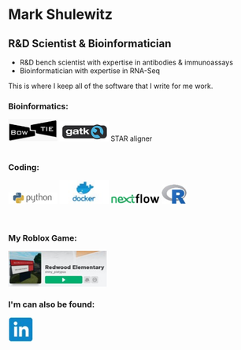 # Mark Shulewitz
## R&D Scientist & Bioinformatician  

- R&D bench scientist with expertise in antibodies & immunoassays  
- Bioinformatician with expertise in RNA-Seq

This is where I keep all of the software that I write for me work.
 
### Bioinformatics:
<img src="/images/bowtie.jpg" width="100"> <img src="/images/gatk.jpg" width="100"> STAR aligner
<br><br>
### Coding:  
<img src="/images/Python.jpg" width="100"> <img src="/images/docker.jpg" width="100"> <img src="/images/nextflow.jpg" width="100">  <img src="/images/R.jpg" width="50">  
<br> <br>
### My Roblox Game: 
[<img src="/images/redwood_elementary.jpg" width="200">](https://www.roblox.com/games/5747475941/Redwood-Elementary)
### I'm can also be found:  
[<img src="/images/LinkedIn.jpg" width="50" height="50">](https://www.linkedin.com/in/markshulewitz/)


<!--
**mshulew/mshulew** is a ✨ _special_ ✨ repository because its `README.md` (this file) appears on your GitHub profile.

Here are some ideas to get you started:

- 🔭 I’m currently working on ...
- 🌱 I’m currently learning ...
- 👯 I’m looking to collaborate on ...
- 🤔 I’m looking for help with ...
- 💬 Ask me about ...
- 📫 How to reach me: ...
- 😄 Pronouns: ...
- ⚡ Fun fact: ...
-->
